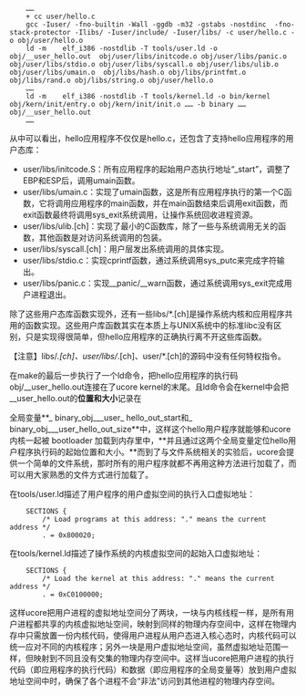 ```
    ……
    + cc user/hello.c
    gcc -Iuser/ -fno-builtin -Wall -ggdb -m32 -gstabs -nostdinc  -fno-stack-protector -Ilibs/ -Iuser/include/ -Iuser/libs/ -c user/hello.c -o obj/user/hello.o
    ld -m    elf_i386 -nostdlib -T tools/user.ld -o obj/__user_hello.out  obj/user/libs/initcode.o obj/user/libs/panic.o obj/user/libs/stdio.o obj/user/libs/syscall.o obj/user/libs/ulib.o obj/user/libs/umain.o  obj/libs/hash.o obj/libs/printfmt.o obj/libs/rand.o obj/libs/string.o obj/user/hello.o
    ……
    ld -m    elf_i386 -nostdlib -T tools/kernel.ld -o bin/kernel  obj/kern/init/entry.o obj/kern/init/init.o …… -b binary …… obj/__user_hello.out
    ……
```

从中可以看出，hello应用程序不仅仅是hello.c，还包含了支持hello应用程序的用户态库：

- user/libs/initcode.S：所有应用程序的起始用户态执行地址“_start”，调整了EBP和ESP后，调用umain函数。
- user/libs/umain.c：实现了umain函数，这是所有应用程序执行的第一个C函数，它将调用应用程序的main函数，并在main函数结束后调用exit函数，而exit函数最终将调用sys_exit系统调用，让操作系统回收进程资源。
- user/libs/ulib.[ch]：实现了最小的C函数库，除了一些与系统调用无关的函数，其他函数是对访问系统调用的包装。
- user/libs/syscall.[ch]：用户层发出系统调用的具体实现。
- user/libs/stdio.c：实现cprintf函数，通过系统调用sys_putc来完成字符输出。
- user/libs/panic.c：实现__panic/__warn函数，通过系统调用sys_exit完成用户进程退出。

除了这些用户态库函数实现外，还有一些libs/*.[ch]是操作系统内核和应用程序共用的函数实现。这些用户库函数其实在本质上与UNIX系统中的标准libc没有区别，只是实现得很简单，但hello应用程序的正确执行离不开这些库函数。

【注意】libs/*.[ch]、user/libs/*.[ch]、user/*.[ch]的源码中没有任何特权指令。

在make的最后一步执行了一个ld命令，把hello应用程序的执行码obj/__user_hello.out连接在了ucore  kernel的末尾。且ld命令会在kernel中会把__user_hello.out的**位置和大小**记录在

全局变量**_ binary_obj___user_ hello_out_start和_ binary_obj___user_hello_out_size**中，这样这个hello用户程序就能够和ucore内核一起被 bootloader  加载到内存里中，**并且通过这两个全局变量定位hello用户程序执行码的起始位置和大小。**而到了与文件系统相关的实验后，ucore会提供一个简单的文件系统，那时所有的用户程序就都不再用这种方法进行加载了，而可以用大家熟悉的文件方式进行加载了。

在tools/user.ld描述了用户程序的用户虚拟空间的执行入口虚拟地址：

```
    SECTIONS {
        /* Load programs at this address: "." means the current address */
        . = 0x800020;
```

在tools/kernel.ld描述了操作系统的内核虚拟空间的起始入口虚拟地址：

```
    SECTIONS {
        /* Load the kernel at this address: "." means the current address */
        . = 0xC0100000;
```

这样ucore把用户进程的虚拟地址空间分了两块，一块与内核线程一样，是所有用户进程都共享的内核虚拟地址空间，映射到同样的物理内存空间中，这样在物理内存中只需放置一份内核代码，使得用户进程从用户态进入核心态时，内核代码可以统一应对不同的内核程序；另外一块是用户虚拟地址空间，虽然虚拟地址范围一样，但映射到不同且没有交集的物理内存空间中。这样当ucore把用户进程的执行代码（即应用程序的执行代码）和数据（即应用程序的全局变量等）放到用户虚拟地址空间中时，确保了各个进程不会“非法”访问到其他进程的物理内存空间。
